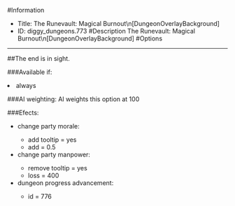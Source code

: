 #Information
 - Title: The Runevault: Magical Burnout\n[DungeonOverlayBackground]
 - ID: diggy_dungeons.773
#Description
The Runevault: Magical Burnout\n[DungeonOverlayBackground]
#Options

___
##The end is in sight.

###Available if:
<li>always</li>

###AI weighting:
AI weights this option at 100


###Efects:<ul><li>change party morale:</li><ul><li>add tooltip = yes</li><li>add = 0.5</li></ul><li>change party manpower:</li><ul><li>remove tooltip = yes</li><li>loss = 400</li></ul><li>dungeon progress advancement:</li><ul><li>id = 776</li></ul></ul>
